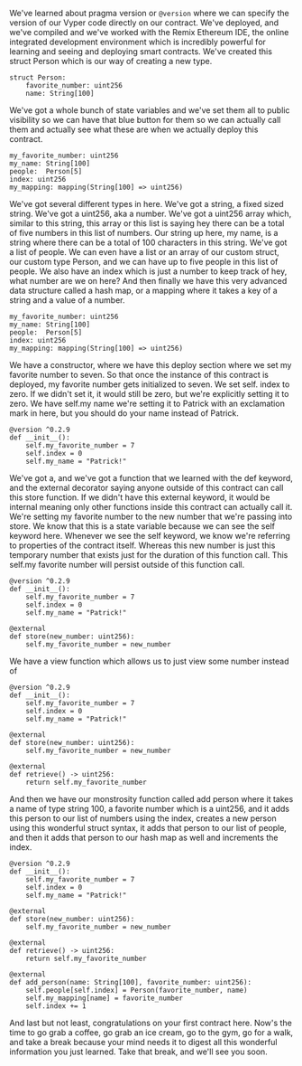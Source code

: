 We've learned about pragma version or `@version` where we can specify the version of our Vyper code directly on our contract.
We've deployed, and we've compiled and we've worked with the Remix Ethereum IDE, the online integrated development environment which is incredibly powerful for learning and seeing and deploying smart contracts.
We've created this struct Person which is our way of creating a new type.

```vyper
struct Person:
    favorite_number: uint256
    name: String[100]
```

We've got a whole bunch of state variables and we've set them all to public visibility so we can have that blue button for them so we can actually call them and actually see what these are when we actually deploy this contract.

```vyper
my_favorite_number: uint256
my_name: String[100]
people:  Person[5]
index: uint256
my_mapping: mapping(String[100] => uint256)
```

We've got several different types in here. We've got a string, a fixed sized string. We've got a uint256, aka a number. We've got a uint256 array which, similar to this string, this array or this list is saying hey there can be a total of five numbers in this list of numbers. Our string up here, my name, is a string where there can be a total of 100 characters in this string. We've got a list of people. We can even have a list or an array of our custom struct, our custom type Person, and we can have up to five people in this list of people. We also have an index which is just a number to keep track of hey, what number are we on here? And then finally we have this very advanced data structure called a hash map, or a mapping where it takes a key of a string and a value of a number.

```vyper
my_favorite_number: uint256
my_name: String[100]
people:  Person[5]
index: uint256
my_mapping: mapping(String[100] => uint256)
```

We have a constructor, where we have this deploy section where we set my favorite number to seven. So that once the instance of this contract is deployed, my favorite number gets initialized to seven. We set self. index to zero. If we didn't set it, it would still be zero, but we're explicitly setting it to zero. We have self.my name we're setting it to Patrick with an exclamation mark in here, but you should do your name instead of Patrick.

```vyper
@version ^0.2.9
def __init__():
    self.my_favorite_number = 7
    self.index = 0
    self.my_name = "Patrick!"
```

We've got a, and we've got a function that we learned with the def keyword, and the external decorator saying anyone outside of this contract can call this store function. If we didn't have this external keyword, it would be internal meaning only other functions inside this contract can actually call it. We're setting my favorite number to the new number that we're passing into store. We know that this is a state variable because we can see the self keyword here. Whenever we see the self keyword, we know we're referring to properties of the contract itself. Whereas this new number is just this temporary number that exists just for the duration of this function call. This self.my favorite number will persist outside of this function call.

```vyper
@version ^0.2.9
def __init__():
    self.my_favorite_number = 7
    self.index = 0
    self.my_name = "Patrick!"

@external
def store(new_number: uint256):
    self.my_favorite_number = new_number
```

We have a view function which allows us to just view some number instead of

```vyper
@version ^0.2.9
def __init__():
    self.my_favorite_number = 7
    self.index = 0
    self.my_name = "Patrick!"

@external
def store(new_number: uint256):
    self.my_favorite_number = new_number

@external
def retrieve() -> uint256:
    return self.my_favorite_number
```

And then we have our monstrosity function called add person where it takes a name of type string 100, a favorite number which is a uint256, and it adds this person to our list of numbers using the index, creates a new person using this wonderful struct syntax, it adds that person to our list of people, and then it adds that person to our hash map as well and increments the index.

```vyper
@version ^0.2.9
def __init__():
    self.my_favorite_number = 7
    self.index = 0
    self.my_name = "Patrick!"

@external
def store(new_number: uint256):
    self.my_favorite_number = new_number

@external
def retrieve() -> uint256:
    return self.my_favorite_number

@external
def add_person(name: String[100], favorite_number: uint256):
    self.people[self.index] = Person(favorite_number, name)
    self.my_mapping[name] = favorite_number
    self.index += 1
```

And last but not least, congratulations on your first contract here. Now's the time to go grab a coffee, go grab an ice cream, go to the gym, go for a walk, and take a break because your mind needs it to digest all this wonderful information you just learned. Take that break, and we'll see you soon.
